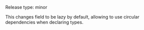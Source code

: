 Release type: minor

This changes field to be lazy by default, allowing to use circular dependencies
when declaring types.
